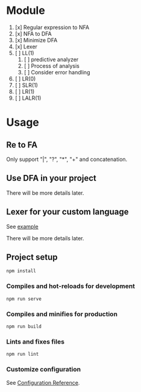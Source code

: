 # Module
1. [x] Regular expression to NFA
2. [x] NFA to DFA
3. [x] Minimize DFA
4. [x] Lexer
5. [ ] LL(1)
   1. [ ] predictive analyzer
   2. [ ] Process of analysis
   3. [ ] Consider error handling
6. [ ] LR(0)
7. [ ] SLR(1)
8. [ ] LR(1)
9. [ ] LALR(1)

# Usage
## Re to FA
Only support "|", "?", "*", "+" and concatenation. 
## Use DFA in your project
There will be more details later.
## Lexer for your custom language
See [example](./src/components/Re2FA/examples_custom_language/language_define.js)

There will be more details later.
## Project setup
```
npm install
```

### Compiles and hot-reloads for development
```
npm run serve
```

### Compiles and minifies for production
```
npm run build
```

### Lints and fixes files
```
npm run lint
```

### Customize configuration
See [Configuration Reference](https://cli.vuejs.org/config/).
